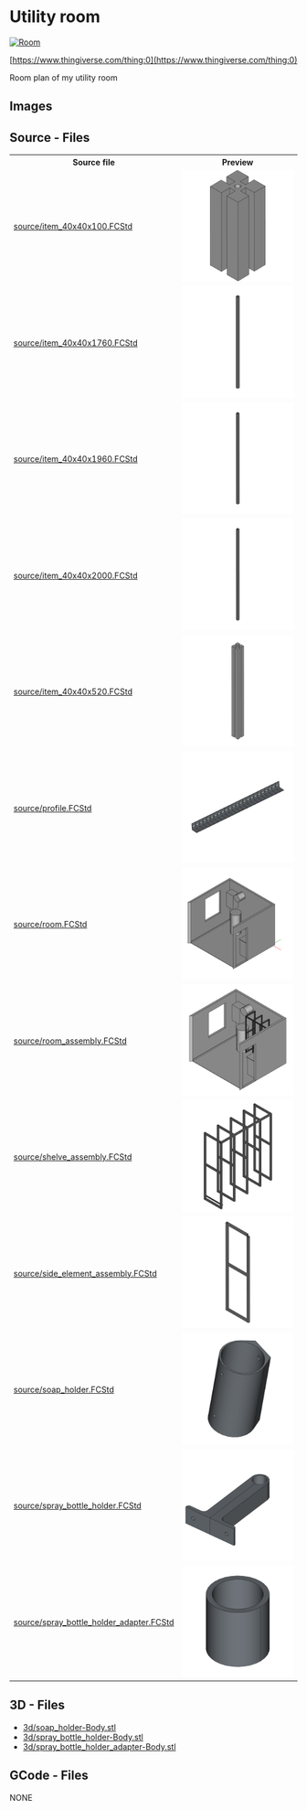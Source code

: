 # Utility room
[![Room](https://img.shields.io/badge/Room-024c73)](https://www.thingiverse.com/tag:Room)

[https://www.thingiverse.com/thing:0](https://www.thingiverse.com/thing:0)



Room plan of my utility room

## Images

## Source - Files

<table>
  <tr>
    <th>Source file</th>
    <th>Preview</th>
  </tr>
  <tr>
    <td>
        <a href="source/item_40x40x100.FCStd">source/item_40x40x100.FCStd</a>
    </td>
    <td>
        <img src="img/previews/item_40x40x100.png" alt="img/previews/item_40x40x100.png" width="200"/>
    </td>
  </tr>
  <tr>
    <td>
        <a href="source/item_40x40x1760.FCStd">source/item_40x40x1760.FCStd</a>
    </td>
    <td>
        <img src="img/previews/item_40x40x1760.png" alt="img/previews/item_40x40x1760.png" width="200"/>
    </td>
  </tr>
  <tr>
    <td>
        <a href="source/item_40x40x1960.FCStd">source/item_40x40x1960.FCStd</a>
    </td>
    <td>
        <img src="img/previews/item_40x40x1960.png" alt="img/previews/item_40x40x1960.png" width="200"/>
    </td>
  </tr>
  <tr>
    <td>
        <a href="source/item_40x40x2000.FCStd">source/item_40x40x2000.FCStd</a>
    </td>
    <td>
        <img src="img/previews/item_40x40x2000.png" alt="img/previews/item_40x40x2000.png" width="200"/>
    </td>
  </tr>
  <tr>
    <td>
        <a href="source/item_40x40x520.FCStd">source/item_40x40x520.FCStd</a>
    </td>
    <td>
        <img src="img/previews/item_40x40x520.png" alt="img/previews/item_40x40x520.png" width="200"/>
    </td>
  </tr>
  <tr>
    <td>
        <a href="source/profile.FCStd">source/profile.FCStd</a>
    </td>
    <td>
        <img src="img/previews/profile.png" alt="img/previews/profile.png" width="200"/>
    </td>
  </tr>
  <tr>
    <td>
        <a href="source/room.FCStd">source/room.FCStd</a>
    </td>
    <td>
        <img src="img/previews/room.png" alt="img/previews/room.png" width="200"/>
    </td>
  </tr>
  <tr>
    <td>
        <a href="source/room_assembly.FCStd">source/room_assembly.FCStd</a>
    </td>
    <td>
        <img src="img/previews/room_assembly.png" alt="img/previews/room_assembly.png" width="200"/>
    </td>
  </tr>
  <tr>
    <td>
        <a href="source/shelve_assembly.FCStd">source/shelve_assembly.FCStd</a>
    </td>
    <td>
        <img src="img/previews/shelve_assembly.png" alt="img/previews/shelve_assembly.png" width="200"/>
    </td>
  </tr>
  <tr>
    <td>
        <a href="source/side_element_assembly.FCStd">source/side_element_assembly.FCStd</a>
    </td>
    <td>
        <img src="img/previews/side_element_assembly.png" alt="img/previews/side_element_assembly.png" width="200"/>
    </td>
  </tr>
  <tr>
    <td>
        <a href="source/soap_holder.FCStd">source/soap_holder.FCStd</a>
    </td>
    <td>
        <img src="img/previews/soap_holder.png" alt="img/previews/soap_holder.png" width="200"/>
    </td>
  </tr>
  <tr>
    <td>
        <a href="source/spray_bottle_holder.FCStd">source/spray_bottle_holder.FCStd</a>
    </td>
    <td>
        <img src="img/previews/spray_bottle_holder.png" alt="img/previews/spray_bottle_holder.png" width="200"/>
    </td>
  </tr>
  <tr>
    <td>
        <a href="source/spray_bottle_holder_adapter.FCStd">source/spray_bottle_holder_adapter.FCStd</a>
    </td>
    <td>
        <img src="img/previews/spray_bottle_holder_adapter.png" alt="img/previews/spray_bottle_holder_adapter.png" width="200"/>
    </td>
  </tr>
</table>

## 3D - Files
* [3d/soap_holder-Body.stl](3d/soap_holder-Body.stl)
* [3d/spray_bottle_holder-Body.stl](3d/spray_bottle_holder-Body.stl)
* [3d/spray_bottle_holder_adapter-Body.stl](3d/spray_bottle_holder_adapter-Body.stl)

## GCode - Files
NONE